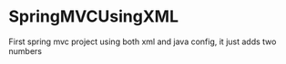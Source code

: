 # SpringMVCUsingXML
First spring mvc project using both xml and java config, it just adds two numbers
